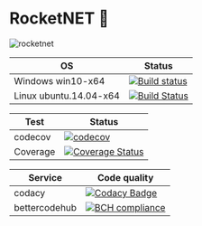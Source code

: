 # RocketNET :rocket:

![rocketnet](https://user-images.githubusercontent.com/8173605/35593564-e32fef90-0618-11e8-9d85-a4551ebc8fb4.jpg)

| OS  | Status |
| ------------- | ------------- |
| Windows win10-x64  | [![Build status](https://ci.appveyor.com/api/projects/status/se2q8m5lx2lkw8ex?svg=true)](https://ci.appveyor.com/project/Greenwood/rocketnet)  |
| Linux ubuntu.14.04-x64  | [![Build Status](https://travis-ci.org/DarkSideMoon/RocketNET.svg?branch=master)](https://travis-ci.org/DarkSideMoon/RocketNET) |


| Test  | Status |
| ------------- | ------------- |
| codecov  | [![codecov](https://codecov.io/gh/DarkSideMoon/RocketNET/branch/master/graph/badge.svg)](https://codecov.io/gh/DarkSideMoon/RocketNET)  |
| Coverage | [![Coverage Status](https://coveralls.io/repos/github/DarkSideMoon/RocketNET/badge.svg?branch=master)](https://coveralls.io/github/DarkSideMoon/RocketNET?branch=master) |

| Service  | Code quality |
| ------------- | ------------- |
| codacy | [![Codacy Badge](https://api.codacy.com/project/badge/Grade/6056580b799f4866878bc6da4c839baa)](https://www.codacy.com/app/DarkSideMoon/RocketNET?utm_source=github.com&amp;utm_medium=referral&amp;utm_content=DarkSideMoon/RocketNET&amp;utm_campaign=Badge_Grade) |
| bettercodehub | [![BCH compliance](https://bettercodehub.com/edge/badge/DarkSideMoon/RocketNET?branch=master)](https://bettercodehub.com/) |